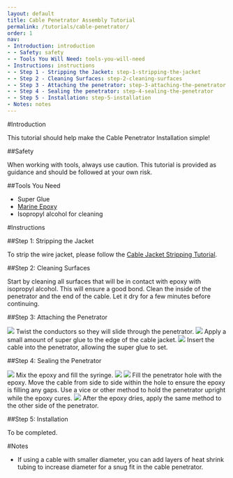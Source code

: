 ```yaml
---
layout: default
title: Cable Penetrator Assembly Tutorial
permalink: /tutorials/cable-penetrator/
order: 1
nav:
- Introduction: introduction
- - Safety: safety
- - Tools You Will Need: tools-you-will-need
- Instructions: instructions
- - Step 1 - Stripping the Jacket: step-1-stripping-the-jacket
- - Step 2 - Cleaning Surfaces: step-2-cleaning-surfaces
- - Step 3 - Attaching the penetrator: step-3-attaching-the-penetrator
- - Step 4 - Sealing the penetrator: step-4-sealing-the-penetrator
- - Step 5 - Installation: step-5-installation
- Notes: notes
---
```


#Introduction

This tutorial should help make the Cable Penetrator Installation simple!

##Safety

<i class="fa fa-exclamation-triangle fa-fw fa-2x text-warning"></i> When working with tools, always use caution. This tutorial is provided as guidance and should be followed at your own risk.

##Tools You Need

* Super Glue
* [Marine Epoxy](https://www.bluerobotics.com/store/tools/loctite-marine-epoxy/)
* Isopropyl alcohol for cleaning

#Instructions

##Step 1: Stripping the Jacket

To strip the wire jacket, please follow the [Cable Jacket Stripping Tutorial](/tutorials/cable-stripping/).

##Step 2: Cleaning Surfaces

Start by cleaning all surfaces that will be in contact with epoxy with isopropyl alcohol. This will ensure a good bond. Clean the inside of the penetrator and the end of the cable. Let it dry for a few minutes before continuing.

##Step 3: Attaching the Penetrator

<img src="/assets/images/tutorials/cable-penetrator/step-1.png" class="img-responsive" style="max-width:600px" />
Twist the conductors so they will slide through the penetrator.

<img src="/assets/images/tutorials/cable-penetrator/step-2.png" class="img-responsive" style="max-width:600px" />
Apply a small amount of super glue to the edge of the cable jacket. 

<img src="/assets/images/tutorials/cable-penetrator/step-3.png" class="img-responsive" style="max-width:600px" />
Insert the cable into the penetrator, allowing the super glue to set.  

##Step 4: Sealing the Penetrator

<img src="/assets/images/tutorials/cable-penetrator/step-4.png" class="img-responsive" style="max-width:600px" />
Mix the epoxy and fill the syringe. 

<img src="/assets/images/tutorials/cable-penetrator/step-5.png" class="img-responsive" style="max-width:600px" />
<img src="/assets/images/tutorials/cable-penetrator/step-6.png" class="img-responsive" style="max-width:600px" />
Fill the penetrator hole with the epoxy. Move the cable from side to side within the hole to ensure the epoxy is filling any gaps. Use a vice or other method to hold the penetrator upright while the epoxy cures.

<img src="/assets/images/tutorials/cable-penetrator/step-7.png" class="img-responsive" style="max-width:600px" />
After the epoxy dries, apply the same method to the other side of the penetrator. 

##Step 5: Installation

To be completed.

#Notes

* If using a cable with smaller diameter, you can add layers of heat shrink tubing to increase diameter for a snug fit in the cable penetrator.

